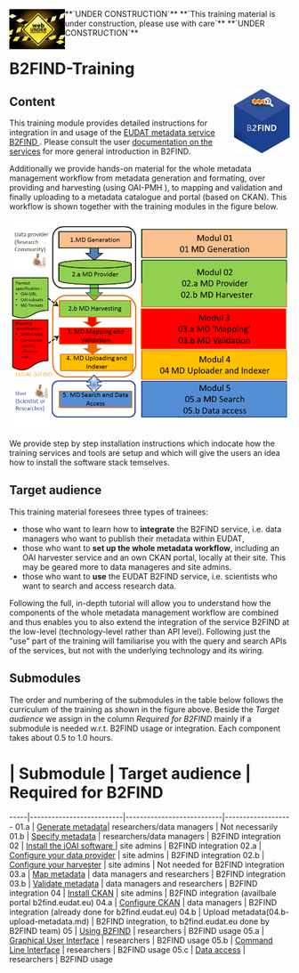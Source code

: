 <img align="left" src="img/UnderConstruction.jpg" width="100px">
**`UNDER CONSTRUCTION`** **`This training material is under construction, please use with care`** **`UNDER CONSTRUCTION`**


# B2FIND-Training
<img align="right" src="img/B2FIND.png" width="100px">

## Content

This training module provides detailed instructions for integration in and usage of the [ EUDAT metadata service B2FIND ](http:/b2find.eudat.eu). Please consult the user [documentation on the services](https://eudat.eu/services/userdoc) for more general introduction in B2FIND.

Additionally we provide hands-on material for the whole metadata management workflow from metadata generation and formating, over providing and harvesting (using OAI-PMH ), to mapping and validation and finally uploading to a metadata catalogue and portal (based on CKAN). This workflow is shown together with the training modules in the figure below.

<img align="centre" src="img/MD_workflow.png" width="800px">

We provide step by step installation instructions which indocate how the training services and tools are setup and which will give the users an idea how to install the software stack temselves. 

## Target audience

This training material foresees three types of trainees: 
* those who want to learn how to **integrate** the B2FIND service, i.e. data managers who want to publish their metadata within EUDAT,
* those who want to **set up the whole metadata workflow**, including an OAI harvester service and an own CKAN portal, locally at their site. This may be geared more to data manageres and site admins. 
* those who want to **use** the EUDAT B2FIND service, i.e. scientists who want to search and access research data.

Following the full, in-depth tutorial will allow you to understand how the components of the whole metadata management workflow are combined and thus enables you to also extend the integration of the service B2FIND at the low-level (technology-level rather than API level). Following just the "use" part of the training will familiarise you with the query and search APIs of the services, but not with the underlying technology and its wiring.

## Submodules

The order and numbering of the submodules in the table below follows the curriculum of the training as shown in the figure above. Beside the *Target audience* we assign in the column *Required for B2FIND* mainly if a submodule is needed w.r.t. B2FIND usage or integration. Each component takes about 0.5 to 1.0 hours.

#    | Submodule            | Target audience           | Required for B2FIND
-----|--------------------------|---------------------------|-------------------
01.a | [Generate metadata](01.a-generate-metadata.md)| researchers/data managers | Not necessarily
01.b | [Specify metadata](01.b-specify-metadata.md)  | researchers/data managers | B2FIND integration 
02 | [Install the jOAI software ](02-install-jOAI.md) | site admins | B2FIND integration 
02.a | [Configure your data provider](02.a-configure-OAI-data_provider.md) | site admins | B2FIND integration
02.b | [Configure your harvester](02.b-configure-OAI-harvester.md) | site admins | Not needed for B2FIND integration
03.a | [Map metadata](03.a-map-metadata.md) | data managers and researchers | B2FIND integration
03.b | [Validate metadata](03.b-validate-metadata.md) | data managers and researchers | B2FIND integration
04 | [Install CKAN](04-install-CKAN.md) | site admins | B2FIND integration (availbale portal b2find.eudat.eu)
04.a | [Configure CKAN](04.a-configure-CKAN.md) | data managers | B2FIND integration (already done for b2find.eudat.eu)
04.b | Upload metadata(04.b-upload-metadata.md) | B2FIND integration, to b2find.eudat.eu done by B2FIND team)
05 | [Using B2FIND](05-using-B2FIND.md)	| researchers | B2FIND usage
05.a | [Graphical User Interface](05.a-search-GUI.md)	| researchers | B2FIND usage
05.b | [Command Line Interface](05.b-search-CLI.md)	| researchers | B2FIND usage
05.c | [Data access](05.c-data-access.md) |  researchers | B2FIND usage

<!-- LATER ON, 
The tutorial will show the functionality of single components and how to combine them in order to arrive at proper metadata management. 
If you follow all steps of the training course you will aim in an infrastrucre as shown in the scheme below.
<img align="centre" src="img/VM-setup.png" width="1000px">
-->


<!-- TODO !!!
### Users - Training
Users can get access to a setup of virtual machines (VMs) like above. 

Users can either choose to set up their personal computer to resemble the user interface machine or they can receive a login on a user interface VM on the training sandbox operated by the EUDAT User Documentation and Training Material team. Via the user interface machine they can access the first VM which contains an OAI-PMH server and a CKAN server. The user interface VM also provides the necessary python libraries to work with the meatadata *mapping* and *validation* and a command line tool to access B2FIND.

To get access to the training environment, please use the [EUDAT contact pages](https://eudat.eu/support-request?service=DOCUMENTATION); and provide some details on which community you are from and in which context you would like to follow the tutorial. 
-->
<!--
### Site admins - Training
Data managers and site admins will be guided through all steps to set up the environment, covering own OAI-PMH (jOAI) and CKAN installation, and python sources for *generating*, *mapping*, *validating* and *uploading* of metadata records. Furthermore all needed steps needed to publish your metadata in B2FIND are described.

To build the setup you will need to prepare or have access to at least one (potentially virtualised) computational resource; with e.g. 2 vCPU, 8GB memory, 20GB disk; running a Linux operating system (Ubuntu preferred); in which you have sudo rights.
-->
<!-- ##TODO 
If you want to follow a training remotely and need access to preinstalled machines contact #TODO
-->
